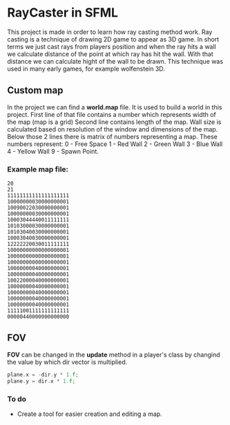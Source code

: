 # RayCaster in SFML

This project is made in order to learn how ray casting method work. Ray casting is a technique of drawing 2D game to appear as 3D game.
In short terms we just cast rays from players position and when the ray hits a wall we calculate distance of the point at which ray has hit the wall.
With that distance we can calculate hight of the wall to be drawn.
This technique was used in many early games, for example wolfenstein 3D.

## Custom map
In the project we can find a **world.map** file.
It is used to build a world in this project. First line of that file contains a number which represents width of the map (map is a grid)
Second line contains length of the map. Wall size is calculated based on resolution of the window and dimensions of the map.
Below those 2 lines there is matrix of numbers representing a map.
These numbers represent:
0 - Free Space
1 - Red Wall
2 - Green Wall
3 - Blue Wall
4 - Yellow Wall
9 - Spawn Point.

### Example map file:
```
20
21
11111111111111111111
10000000030000000001
10090022030000000001
10000000030000000001
10003044440011111111
10103000030000000001
10103040030000000001
10003040030000000001
12222220030011111111
10000000000000000001
10000000000000000001
10000000000000000001
10000000040000000001
10000000040000000001
10022000040000000001
10000000040000000001
10000000040000000001
10000000040000000001
10000000040000000001
11111001111111111111
00000440000000000000
```
## FOV
**FOV** can be changed in the **update** method in a player's class by changind the value by which dir vector is multiplied.
```cpp
plane.x = -dir.y * 1.f;
plane.y = dir.x * 1.f;
```
### To do
- Create a tool for easier creation and editing a map.
